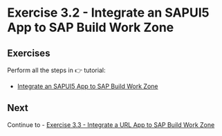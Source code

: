 # Exercise 3.2 - Integrate an SAPUI5 App to SAP Build Work Zone 

## Exercises

Perform all the steps in 👉 tutorial: 

- [Integrate an SAPUI5 App to SAP Build Work Zone](https://developers.sap.com/tutorials/cp-portal-cloud-foundry-new-sapui5.html)

## Next

Continue to - [Exercise 3.3 - Integrate a URL App to SAP Build Work Zone](https://developers.sap.com/tutorials/cp-portal-cloud-foundry-url-applaunchpad.html)
